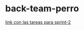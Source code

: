 # back-team-perro
[link con las tareas para sprint-2](https://docs.google.com/spreadsheets/d/1cKvarwmh65qzjWaUeM8PnDiscF79SZiE6RAmsXldYQo/edit?usp=sharing)


